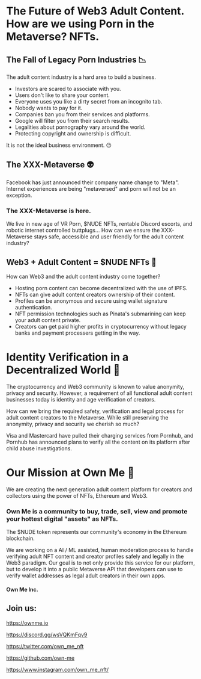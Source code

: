 # The Future of Web3 Adult Content. How are we using Porn in the Metaverse? NFTs.

## The Fall of Legacy Porn Industries 📉
The adult content industry is a hard area to build a business.
- Investors are scared to associate with you.
- Users don't like to share your content.
- Everyone uses you like a dirty secret from an incognito tab.
- Nobody wants to pay for it.
- Companies ban you from their services and platforms.
- Google will filter you from their search results.
- Legalities about pornography vary around the world.
- Protecting copyright and ownership is difficult.

It is not the ideal business environment. 😐

## The XXX-Metaverse 👽
Facebook has just announced their company name change to "Meta".
Internet experiences are being "metaversed" and porn will not be an exception.

### The XXX-Metaverse is here.

We live in new age of VR Porn, $NUDE NFTs, rentable Discord escorts, and robotic internet controlled buttplugs…
How can we ensure the XXX-Metaverse stays safe, accessible and user friendly for the adult content industry?

## Web3 + Adult Content = $NUDE NFTs 🚀
How can Web3 and the adult content industry come together?
- Hosting porn content can become decentralized with the use of IPFS.
- NFTs can give adult content creators ownership of their content.
- Profiles can be anonymous and secure using wallet signature authentication.
- NFT permission technologies such as Pinata's submarining can keep your adult content private.
- Creators can get paid higher profits in cryptocurrency without legacy banks and payment processers getting in the way.

# Identity Verification in a Decentralized World 👀
The cryptocurrency and Web3 community is known to value anonymity, privacy and security. 
However, a requirement of all functional adult content businesses today is identity and age verification of creators.

How can we bring the required safety, verification and legal process for adult content creators to the Metaverse. 
While still preserving the anonymity, privacy and security we cherish so much?

Visa and Mastercard have pulled their charging services from Pornhub, and Pornhub has announced plans to verify all the content on its platform after child abuse investigations.

# Our Mission at Own Me 🍬
We are creating the next generation adult content platform for creators and collectors using the power of NFTs, Ethereum and Web3.

### Own Me is a community to buy, trade, sell, view and promote your hottest digital "assets" as NFTs.

The $NUDE token represents our community's economy in the Ethereum blockchain.

We are working on a AI / ML assisted, human moderation process to handle verifying adult NFT content and creator profiles safely and legally in the Web3 paradigm. Our goal is to not only provide this service for our platform, but to develop it into a public Metaverse API that developers can use to verify wallet addresses as legal adult creators in their own apps.

#### Own Me Inc.

## Join us:
https://ownme.io

https://discord.gg/wsVQKmFqv9

https://twitter.com/own_me_nft

https://github.com/own-me

https://www.instagram.com/own_me_nft/

